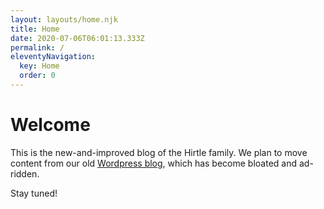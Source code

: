 ```yaml
---
layout: layouts/home.njk
title: Home
date: 2020-07-06T06:01:13.333Z
permalink: /
eleventyNavigation:
  key: Home
  order: 0
---
```

# Welcome

This is the new-and-improved blog of the Hirtle family. We plan to move content from our old [Wordpress blog](https://hirtopolis.wordpress.com), which has become bloated and ad-ridden.

Stay tuned!